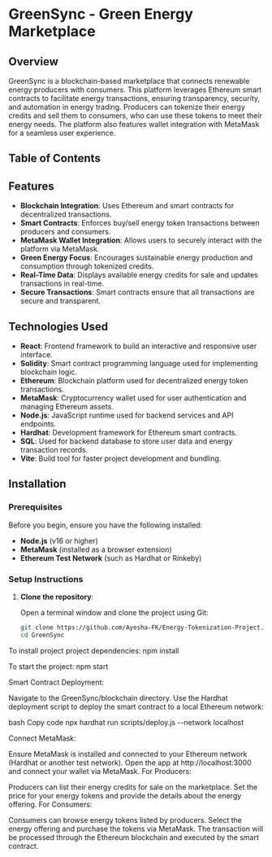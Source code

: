 # GreenSync - Green Energy Marketplace

## Overview

GreenSync is a blockchain-based marketplace that connects renewable energy producers with consumers. This platform leverages Ethereum smart contracts to facilitate energy transactions, ensuring transparency, security, and automation in energy trading. Producers can tokenize their energy credits and sell them to consumers, who can use these tokens to meet their energy needs. The platform also features wallet integration with MetaMask for a seamless user experience.

## Table of Contents


## Features

- **Blockchain Integration**: Uses Ethereum and smart contracts for decentralized transactions.
- **Smart Contracts**: Enforces buy/sell energy token transactions between producers and consumers.
- **MetaMask Wallet Integration**: Allows users to securely interact with the platform via MetaMask.
- **Green Energy Focus**: Encourages sustainable energy production and consumption through tokenized credits.
- **Real-Time Data**: Displays available energy credits for sale and updates transactions in real-time.
- **Secure Transactions**: Smart contracts ensure that all transactions are secure and transparent.

## Technologies Used

- **React**: Frontend framework to build an interactive and responsive user interface.
- **Solidity**: Smart contract programming language used for implementing blockchain logic.
- **Ethereum**: Blockchain platform used for decentralized energy token transactions.
- **MetaMask**: Cryptocurrency wallet used for user authentication and managing Ethereum assets.
- **Node.js**: JavaScript runtime used for backend services and API endpoints.
- **Hardhat**: Development framework for Ethereum smart contracts.
- **SQL**: Used for backend database to store user data and energy transaction records.
- **Vite**: Build tool for faster project development and bundling.

## Installation

### Prerequisites

Before you begin, ensure you have the following installed:

- **Node.js** (v16 or higher)
- **MetaMask** (installed as a browser extension)
- **Ethereum Test Network** (such as Hardhat or Rinkeby)

### Setup Instructions

1. **Clone the repository**:

   Open a terminal window and clone the project using Git:

   ```bash
   git clone https://github.com/Ayesha-FK/Energy-Tokenization-Project.git
   cd GreenSync

To install project project dependencies:
  npm install

To start the project:
npm start

Smart Contract Deployment:

Navigate to the GreenSync/blockchain directory. Use the Hardhat deployment script to deploy the smart contract to a local Ethereum network:

bash
Copy code
npx hardhat run scripts/deploy.js --network localhost

Connect MetaMask:

Ensure MetaMask is installed and connected to your Ethereum network (Hardhat or another test network).
Open the app at http://localhost:3000 and connect your wallet via MetaMask.
For Producers:

Producers can list their energy credits for sale on the marketplace.
Set the price for your energy tokens and provide the details about the energy offering.
For Consumers:

Consumers can browse energy tokens listed by producers.
Select the energy offering and purchase the tokens via MetaMask.
The transaction will be processed through the Ethereum blockchain and executed by the smart contract.
